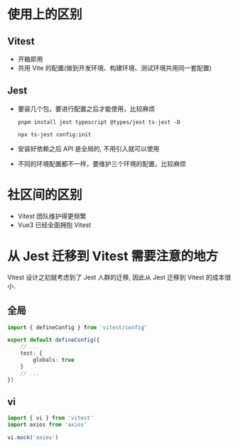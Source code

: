 # 使用上的区别

## Vitest
- 开箱即用
- 共用 Vite 的配置(做到开发环境、构建环境、测试环境共用同一套配置)

## Jest
- 要装几个包，要进行配置之后才能使用，比较麻烦
  
    `pnpm install jest typescript @types/jest ts-jest -D`

    `npx ts-jest config:init`
- 安装好依赖之后 API 是全局的, 不用引入就可以使用

- 不同的环境配置都不一样，要维护三个环境的配置，比较麻烦

# 社区间的区别

- Vitest 团队维护得更频繁
- Vue3 已经全面拥抱 Vitest

# 从 Jest 迁移到 Vitest 需要注意的地方
Vitest 设计之初就考虑到了 Jest 人群的迁移, 因此从 Jest 迁移到 Vitest 的成本很小.
## 全局
```ts
import { defineConfig } from 'vitest/config'

export default defineConfig({
    // ...
    test: {
        globals: true
    }
    // ...
})
```
## vi
```ts
import { vi } from 'vitest'
import axios from 'axios'

vi.mock('axios')
```
